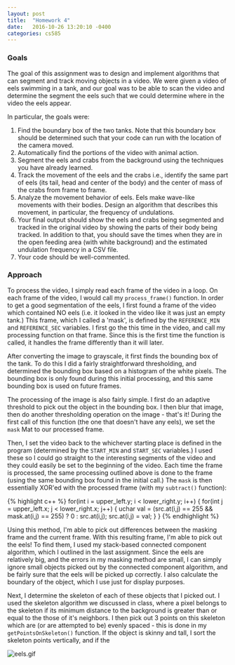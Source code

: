 ```yaml
---
layout: post
title:  "Homework 4"
date:   2016-10-26 13:20:10 -0400
categories: cs585
---
```


### Goals

The goal of this assignment was to design and implement algorithms that can segment and track moving objects in a video. We were given a video of eels swimming in a tank, and our goal was to be able to scan the video and determine the segment the eels such that we could determine where in the video the eels appear.

In particular, the goals were:
  1. Find the boundary box of the two tanks. Note that this boundary box should be determined such that your code can run with the location of the camera moved.
  2. Automatically find the portions of the video with animal action.
  3. Segment the eels and crabs from the background using the techniques you have already learned.
  4. Track the movement of the eels and the crabs i.e., identify the same part of eels (its tail, head and center of the body) and the center of mass of the crabs from frame to frame.
  5. Analyze the movement behavior of eels. Eels make wave-like movements with their bodies. Design an algorithm that describes this movement, in particular, the frequency of undulations.
  6. Your final output should show the eels and crabs being segmented and tracked in the original video by showing the parts of their body being tracked. In addition to that, you should save the times when they are in the open feeding area (with white background) and the estimated undulation frequency in a CSV file.
  7. Your code should be well-commented.

### Approach

To process the video, I simply read each frame of the video in a loop. On each frame of the video, I would call my `process_frame()` function. In order to get a good segmentation of the eels, I first found a frame of the video which contained NO eels (i.e. it looked in the video like it was just an empty tank.) This frame, which I called a 'mask', is defined by the `REFERENCE_MIN` and `REFERENCE_SEC` variables. I first go the this time in the video, and call my processing function on that frame. Since this is the first time the function is called, it handles the frame differently than it will later.

After converting the image to grayscale, it first finds the bounding box of the tank. To do this I did a fairly straightforward thresholding, and determined the bounding box based on a histogram of the white pixels. The bounding box is only found during this initial processing, and this same bounding box is used on future frames.

The processing of the image is also fairly simple. I first do an adaptive threshold to pick out the object in the bounding box. I then blur that image, then do another thresholding operation on the image - that's it! During the first call of this function (the one that doesn't have any eels), we set the `mask` Mat to our processed frame.

Then, I set the video back to the whichever starting place is defined in the program (determined by the `START_MIN` and `START_SEC` variables.) I used these so I could go straight to the interesting segments of the video and they could easily be set to the beginning of the video. Each time the frame is processed, the same processing outlined above is done to the frame (using the same bounding box found in the initial call.) The `mask` is then essentially XOR'ed with the processed frame (with my `subtract()` function):

{% highlight c++ %}
for(int i = upper_left.y; i < lower_right.y; i++) {
  for(int j = upper_left.x; j < lower_right.x; j++) {
    uchar val = (src.at<uchar>(i,j) == 255 && mask.at<uchar>(i,j) == 255) ? 0 : src.at<uchar>(i,j);
    src.at<uchar>(i,j) = val;
  }
}
{% endhighlight %}

Using this method, I'm able to pick out differences between the masking frame and the current frame. With this resulting frame, I'm able to pick out the eels! To find them, I used my stack-based connected component algorithm, which I outlined in the last assignment. Since the eels are relatively big, and the errors in my masking method are small, I can simply ignore small objects picked out by the connected component algorithm, and be fairly sure that the eels will be picked up correctly. I also calculate the boundary of the object, which I use just for display purposes.

Next, I determine the skeleton of each of these objects that I picked out. I used the skeleton algorithm we discussed in class, where a pixel belongs to the skeleton if its minimum distance to the background is greater than or equal to the those of it's neighbors. I then pick out 3 points on this skeleton which are (or are attempted to be) evenly spaced - this is done in my `getPointsOnSkeleton()` function. If the object is skinny and tall, I sort the skeleton points vertically, and if the 


![eels.gif](../../../../_images/cs585/hw4/eels.gif)

